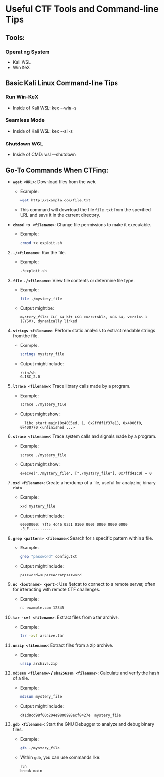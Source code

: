 # Useful CTF Tools and Command-line Tips
## Tools:
### Operating System
- Kali WSL
- Win KeX
## Basic Kali Linux Command-line Tips
### Run Win-KeX
- Inside of Kali WSL: kex --win -s
### Seamless Mode
- Inside of Kali WSL: kex --sl -s
### Shutdown WSL
- Inside of CMD: wsl --shutdown
## Go-To Commands When CTFing:
+ **`wget <URL>`**: Download files from the web.
    - Example:
      ```bash
      wget http://example.com/file.txt
      ```
    - This command will download the file `file.txt` from the specified URL and save it in the current directory.

+ **`chmod +x <filename>`**: Change file permissions to make it executable.
   - Example:
     ```bash
     chmod +x exploit.sh
     ```

2. **`./<filename>`**: Run the file.
   - Example:
     ```bash
     ./exploit.sh
     ```

3. **`file ./<filename>`**: View file contents or determine file type.
   - Example:
     ```bash
     file ./mystery_file
     ```
   - Output might be:
     ```
     mystery_file: ELF 64-bit LSB executable, x86-64, version 1 (SYSV), dynamically linked
     ```

4. **`strings <filename>`**: Perform static analysis to extract readable strings from the file.
   - Example:
     ```bash
     strings mystery_file
     ```
   - Output might include:
     ```
     /bin/sh
     GLIBC_2.0
     ```
     
5. **`ltrace <filename>`**: Trace library calls made by a program.
   - Example:
     ```bash
     ltrace ./mystery_file
     ```
   - Output might show:
     ```
     __libc_start_main(0x4005ed, 1, 0x7ffdf1f37e18, 0x4006f0, 0x400770 <unfinished ...>
     ```

6. **`strace <filename>`**: Trace system calls and signals made by a program.
   - Example:
     ```bash
     strace ./mystery_file
     ```
   - Output might show:
     ```
     execve("./mystery_file", ["./mystery_file"], 0x7ffd41c0) = 0
     ```

7. **`xxd <filename>`**: Create a hexdump of a file, useful for analyzing binary data.
   - Example:
     ```bash
     xxd mystery_file
     ```
   - Output might include:
     ```
     00000000: 7f45 4c46 0201 0100 0000 0000 0000 0000  .ELF............
     ```

8. **`grep <pattern> <filename>`**: Search for a specific pattern within a file.
   - Example:
     ```bash
     grep "password" config.txt
     ```
   - Output might include:
     ```
     password=supersecretpassword
     ```

9. **`nc <hostname> <port>`**: Use Netcat to connect to a remote server, often for interacting with remote CTF challenges.
   - Example:
     ```bash
     nc example.com 12345
     ```

10. **`tar -xvf <filename>`**: Extract files from a tar archive.
    - Example:
      ```bash
      tar -xvf archive.tar
      ```

11. **`unzip <filename>`**: Extract files from a zip archive.
    - Example:
      ```bash
      unzip archive.zip
      ```

12. **`md5sum <filename>` / `sha256sum <filename>`**: Calculate and verify the hash of a file.
    - Example:
      ```bash
      md5sum mystery_file
      ```
    - Output might include:
      ```
      d41d8cd98f00b204e9800998ecf8427e  mystery_file
      ```

13. **`gdb <filename>`**: Start the GNU Debugger to analyze and debug binary files.
    - Example:
      ```bash
      gdb ./mystery_file
      ```
    - Within `gdb`, you can use commands like:
      ```gdb
      run
      break main
      ```

